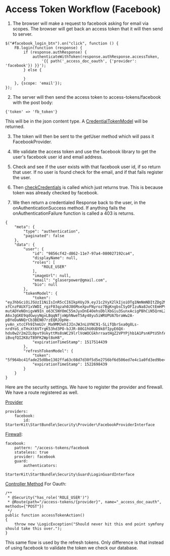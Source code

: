 # Access Token Workflow (Facebook)

1) The browser will make a request to facebook asking for email via scopes.  The browser will get back an access token that it will then send to server.

``` 
$("#facebook_login_btn").on("click", function () {
    FB.login(function (response) {
        if (response.authResponse) {
            authenticateWithToken(response.authResponse.accessToken,
                '{{ path('_access_doc_oauth', {'provider': 'facebook'}) }}');
        } else {

        }
    }, {scope: 'email'});
});
```

2) The server will then send the access token to access-tokens/facebook with the post body: 

``` 
{'token' => 'fb_token'}
``` 
This will be in the json content type.  A [CredentialTokenModel](https://github.com/phptuts/StarterBundleForSymfony/blob/master/Model/Credential/CredentialTokenModel.php) will be returned.

3) The token will then be sent to the getUser method which will pass it FacebookProvider.
 
4) We validate the access token and use the facebook library to get the user's facebook user id and email address.

5) Check and see if the user exists with that facebook user id, if so return that user. If no user is found check for the email, and if that fails register the user.

6) Then [checkCredentials](https://github.com/phptuts/StarterBundleForSymfony/blob/master/Security/Guard/GuardTrait.php#L41) is called which just returns true.  This is because token was already checked by facebook.

7) We then return a credentialed Response back to the user, in the onAuthenticationSuccess method.  If anything fails the onAuthenticationFailure function is called a 403 is returns.

```
{
	"meta": {
		"type": "authentication",
		"paginated": false
	},
	"data": {
		"user": {
			"id": "9856cf42-d862-11e7-97a4-080027192ca4",
			"displayName": null,
			"roles": [
				"ROLE_USER"
			],
			"imageUrl": null,
			"email": "glaserpower@gmail.com",
			"bio": null
		},
		"tokenModel": {
			"token": "eyJhbGciOiJSUzI1NiIsInR5cCI6IkpXUyJ9.eyJ1c2VyX2lkIjoiOTg1NmNmNDItZDg2Mi0xMWU3LTk3YTQtMDgwMDI3MTkyY2E0IiwiZXhwIjoxNTE3NTE0NDM5LCJpYXQiOjE1MTIzMzA0MzksImRpc3BsYXlOYW1lIjpudWxsLCJyb2xlcyI6WyJST0xFX1VTRVIiXSwiaW1hZ2VVcmwiOm51bGwsImVtYWlsIjoiZ2xhc2VycG93ZXJAZ21haWwuY29tIiwiYmlvIjpudWxsfQ.IQcE61WrWzgJcgFcLJLZF9vJLI4I5Zz7s-xfCnzPAUXf1xVWDI_rgzF03qzah0J86MseXpvFNyroz7BgKngbsCSyOFIzuNa8JoCtEmHPVNkAjLv__8ByInpSZN9Sdm063_LHPNSZI5_L75yZSsQHd2T1f5R2259m8ToPSsZGZhZjbJlUB8qkJysBP6FQWdSRbZbNRASFXbstCLTOrzWtiTpX5WvTMvfn70JiV9JsMP-mutADYeNOnigvW9In_o63C5NYOmC55mJyxDnE4OehsDblXbGiu3SunxAcigPBhCiN5QrmL2fH1yVQ1CW7lDJGGNXveQTabDU1pS7-A6vJgGKE9qdGwyyNgxLBqqNfjxWphNweT5Ay48yu5iWRUPUA7braWw2A-pBYeDaNNQrCb3BEN07rzEQRJOpHe-yvAn_xtcCFh9IhmUJr_Ma9MMJehIJInJWJnLUYNC91-SLifQbrSxa0g8Ls-nrdYoS_oTHsXt6VTrgK53hd3PO-bJJR-80G1hU0UD9k8fIpyE6QX-hds0w2r2m2IL0pvt9skyttMs8sWC29lrlVoWOCGkhrraatHgZ2VPYPjhb1A1PsnKPtU5hfA4XpAhfc7NVT3tAPOe4XBI7yRS3hPkB5RKLvfPZ93ZFFfLCN7EFyLm-iBvqfQI2K8zT89FK2Wpt8oH8",
			"expirationTimeStamp": 1517514439
		},
		"refreshTokenModel": {
			"token": "5f964bc41fade25d0be1302ffa63c08d7d30f5d5e2756bf6d506ed7e4c1a0fd3ed9be46aaf199da4e701e69bac9158b6bfaf9b1c73f084ff8f35bfc293be8f560b99c59b11bb89233a06541371faddb5a899893b8bec1ca800d9",
			"expirationTimeStamp": 1522698439
		}
	}
}
```


Here are the security settings.  We have to register the provider and firewall.  We have a route registered as well.

[Provider](https://github.com/phptuts/starter-bundle-example/blob/master/app/config/security.yml#L18)

``` 
providers:
    facebook:
        id: StarterKit\StartBundle\Security\Provider\FacebookProviderInterface

```

[Firewall](https://github.com/phptuts/starter-bundle-example/blob/master/app/config/security.yml#L51):

``` 
facebook:
    pattern: ^/access-tokens/facebook
    stateless: true
    provider: facebook
    guard:
        authenticators:
            - StarterKit\StartBundle\Security\Guard\LoginGuardInterface

```

[Controller Method](https://github.com/phptuts/StarterBundleForSymfony/blob/master/Controller/SecurityController.php#L49) For Oauth:

``` 
/**
 * @Security("has_role('ROLE_USER')")
 * @Route(path="/access-tokens/{provider}", name="_access_doc_oauth", methods={"POST"})
 */
public function accessTokenAction()
{
    throw new \LogicException("Should never hit this end point symfony should take this over.");
}
```

This same flow is used by the refresh tokens.  Only difference is that instead of using facebook to validate the token we check our database.